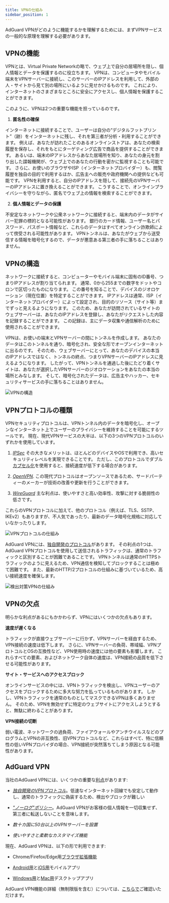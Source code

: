 ```yaml
---
title: VPNの仕組み
sidebar_position: 1
---
```


AdGuard VPNがどのように機能するかを理解するためには、まずVPNサービスの一般的な原理を理解する必要があります。

## VPNの機能

VPNとは、Virtual Private Networkの略で、ウェブ上で自分の居場所を隠し、個人情報とデータを保護するのに役立ちます。 VPNは、コンピュータやモバイル端末をVPNサーバーに接続し、このサーバーのIPアドレスを利用して、外部の人・サイトから見て別の場所にいるように見せかけるものです。 これにより、インターネットのさまざまなところに安全にアクセスし、個人情報を保護することができます。

このように、VPNは2つの重要な機能を担っているのです。

1. **匿名性の確保**

インターネットに接続することで、ユーザーは自分の“デジタルフットプリント”（跡）をインターネットに残し、それを第三者が分析・利用することができます。 例えば、あなたが訪れたことのあるオンラインストアは、あなたの検索履歴を保存し、それをもとにターゲティング広告で商品を提供することができます。 あるいは、端末のIPアドレスからあなた居場所を知り、あなたの身元を割り出した諜報機関が、ウェブ上でのあなたの行動を密かに監視することも可能です。 さらに、お使いのブラウザやISP（インターネットプロバイダー）も、閲覧履歴を独自の目的で利用するほか、広告主への販売や政府機関への提供なども可能です。 VPNを利用すると、自分のIPアドレスを隠して、接続先のVPNサーバーのIPアドレスに置き換えることができます。 こうすることで、オンラインプライバシーを守りながら、匿名でウェブ上の情報を検索することができます。

2. **個人情報とデータの保護**

不安定なネットワークや公衆ネットワークに接続すると、端末内のデータがサイバー犯罪の標的となる可能性があります。 銀行のカード情報、ユーザー名とパスワード、パスポート情報など、これらのデータはすべてオンライン詐欺師によって傍受される可能性があります。 VPNトンネルは、あなたがウェブから送受信する情報を暗号化するので、データが悪意ある第三者の手に落ちることはありません。

## VPNの構造

ネットワークに接続すると、コンピューターやモバイル端末に固有のID番号、つまりIPアドレスが割り当てられます。 通常、0から255までの数字をドットやコロンで区切ったものになります。 この番号を知ることで、デバイスのジオロケーション（現在位置）を特定することができます。 IPアドレスは通常、ISP（インターネットプロバイダー）によって設定され、目的のリソース（サイト等）までずっと見えるようになります。 このため、あなたが訪問されているサイトのウェブサーバーは、あなたのIPアドレスを登録し、あなたがリクエストした内容を記録することができます。 この記録は、主にデータ収集や通信解析のために使用されることができます。

VPNは、お使いの端末とVPNサーバーの間にトンネルを作成します。 あなたのデータはこのトンネルを通り、暗号化され、安全な形でオープンインターネットに出るのです。 そのため、ウェブサーバーにとって、あなたのデバイスの本当のIPアドレスではなく、トンネルの終点、つまりVPNサーバーのIPアドレスに見えるようになります。 したがって、VPNトンネルを通過した後にたどり着くサイトは、あなたが選択したVPNサーバーのジオロケーションをあなたの本当の場所とみなします。 そして、暗号化されたデータは、広告主やハッカー、セキュリティサービスの手に落ちることはありません。

![VPNの構造](https://cdn.adguard.com/public/Adguard/Website/Images/seo/ja/how_vpn_3.jpg)

## VPNプロトコルの種類

VPNセキュリティプロトコルは、VPNトンネル内のデータを暗号化し、オープンなインターネット上でユーザーのプライバシーを維持することを可能にするツールです。 現在、現代VPNサービスの大半は、以下の3つのVPNプロトコルのいずれかを使用しています。

1. [*IPSec*](https://ja.wikipedia.org/wiki/IPsec) その大きなメリットは、ほとんどのデバイスやOSで利用でき、高いセキュリティレベルを実現できることです。 ただし、このプロトコルでダブル[カプセル化](https://ja.wikipedia.org/wiki/%E3%82%AB%E3%83%97%E3%82%BB%E3%83%AB%E5%8C%96_(%E9%80%9A%E4%BF%A1))を使用すると、接続速度が低下する場合があります。

2. [*OpenVPN*](https://ja.wikipedia.org/wiki/OpenVPN). この現代プロトコルはオープンソースであるため、サードパーティーのメーカーが技術の改善や更新を行うことができます。

3. [*WireGuard*](https://ja.wikipedia.org/wiki/WireGuard) 主な利点は、使いやすさと高い効率性、攻撃に対する脆弱性の低さです。

これらのVPNプロトコルに加えて、他のプロトコル（例えば、TLS、SSTP、IKEv2）もありますが、不人気であったり、最新のデータ暗号化規格に対応していなかったりします。

![VPNプロトコルの仕組み](https://cdn.adguard.com/public/Adguard/Blog/vpn/protocol/4.svg)

AdGuard VPNには、[独自開発のプロトコル</em>](adguard-vpn-protocol.mdx)があります。 その利点の1つは、AdGuard VPNプロトコルを使用して送信されるトラフィックは、通常のトラフィックと区別することが困難であることです。 VPNトンネルは通常のHTTPSトラフィックのように見えるため、VPN通信を検知してブロックすることは極めて困難です。 また、最新のHTTP/2プロトコルの仕組みに基づいているため、高い接続速度を確保します。

![検出対策VPNの仕組み](https://cdn.adguard.com/public/Adguard/Blog/vpn/protocol/5.svg)

## VPNの欠点

明らかな利点があるにもかかわらず、VPNにはいくつかの欠点もあります。

**速度が遅くなる**

トラフィックが直接ウェブサーバーに行かず、VPNサーバーを経由するため、VPN接続の速度は低下します。 さらに、VPNサーバーの負荷、帯域幅、VPNプロトコルとOSの互換性など、VPN使用時の速度には他の要素も影響します。 これらすべての要素、およびネットワーク自体の速度は、VPN接続の品質を低下させる可能性があります。

**サイト・サービスへのアクセスブロック**

オンラインサービスの中には、VPNトラフィックを検出し、VPNユーザーのアクセスをブロックするために多大な努力を払っているものがあります。 しかし、VPNトラフィックを通常のものとしてマスクできるVPNは多くありません。 そのため、VPNを無効せずに特定のウェブサイトにアクセスしようとすると、無駄に終わることがあります。

**VPN接続の切断**

弱い電波、ネットワークの過負荷、ファイアウォールやアンチウイルスなどのプログラムとVPNの非互換性、旧VPNプロトコルなど、これらはすべて、特に信頼性の低いVPNプロバイダの場合、VPN接続が突然落ちてしまう原因となる可能性があります。

## AdGuard VPN

当社のAdGuard VPNには、いくつかの重要な[利点](why-adguard-vpn.md)があります:

* [*独自開発のVPNプロトコル*](adguard-vpn-protocol.mdx)。低速なインターネット回線でも安定して動作し、通常のトラフィックに偽装するため、検出やブロックが難しい

* [*"ノーログ"ポリシー*](https://adguard-vpn.com/ja/privacy.html)。AdGuard VPNがお客様の個人情報を一切収集せず、第三者に転送しないことを意味します。

* *数十カ国に50台以上のVPNサーバーを設置*

* *使いやすさと柔軟なカスタマイズ機能*

現在、AdGuard VPNは、以下の形で利用できます:

* Chrome/Firefox/Edge用[ブラウザ拡張機能](../adguard-vpn-browser-extension/overview.md)

* [Android用](../adguard-vpn-for-android/overview.md)と[iOS用](../adguard-vpn-for-ios/overview.md)モバイルアプリ

* [Windows用](../adguard-vpn-for-windows/overview.md)と[Mac用](../adguard-vpn-for-mac/overview.md)デスクトップアプリ

AdGuard VPN機能の詳細（無制限版を含む）については、[こちらで](https://adguard-vpn.com/ja/welcome.html)ご確認いただけます。
